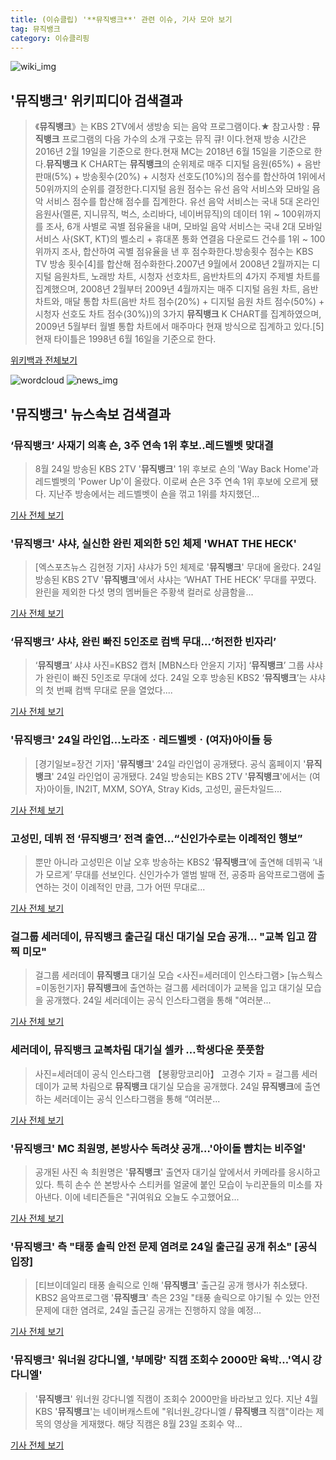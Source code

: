 ```yaml
---
title: (이슈클립) '**뮤직뱅크**' 관련 이슈, 기사 모아 보기
tag: 뮤직뱅크
category: 이슈클리핑
---
```

![wiki_img](https://user-images.githubusercontent.com/42597476/44503234-41136a80-a6d0-11e8-9071-6fc6418eafe4.png)
## **'**뮤직뱅크**'** 위키피디아 검색결과
>《**뮤직뱅크**》는 KBS 2TV에서 생방송 되는 음악 프로그램이다.★ 참고사항 : **뮤직뱅크** 프로그램의 다음 가수의 소개 구호는 뮤직 큐! 이다.현재 방송 시간은 2016년 2월 19일을 기준으로 한다.현재 MC는 2018년 6월 15일을 기준으로 한다.**뮤직뱅크** K CHART는 **뮤직뱅크**의 순위제로 매주 디지털 음원(65%) + 음반 판매(5%) + 방송횟수(20%) + 시청자 선호도(10%)의 점수를 합산하여 1위에서 50위까지의 순위를 결정한다.디지털 음원 점수는 유선 음악 서비스와 모바일 음악 서비스 점수를 합산해 점수를 집계한다. 유선 음악 서비스는 국내 5대 온라인 음원사(멜론, 지니뮤직, 벅스, 소리바다, 네이버뮤직)의 데이터 1위 ~ 100위까지를 조사, 6개 사별로 곡별 점유율을 내며, 모바일 음악 서비스는 국내 2대 모바일 서비스 사(SKT, KT)의 벨소리 + 휴대폰 통화 연결음 다운로드 건수를 1위 ~ 100위까지 조사, 합산하여 곡별 점유율을 낸 후 점수화한다.방송횟수 점수는 KBS TV 방송 횟수[4]를 합산해 점수화한다.2007년 9월에서 2008년 2월까지는 디지털 음원차트, 노래방 차트, 시청자 선호차트, 음반차트의 4가지 주제별 차트를 집계했으며, 2008년 2월부터 2009년 4월까지는 매주 디지털 음원 차트, 음반 차트와, 매달 통합 차트(음반 차트 점수(20%) + 디지털 음원 차트 점수(50%) + 시청자 선호도 차트 점수(30%))의 3가지 **뮤직뱅크** K CHART를 집계하였으며, 2009년 5월부터 월별 통합 차트에서 매주마다 현재 방식으로 집계하고 있다.[5]현재 타이틀은 1998년 6월 16일을 기준으로 한다.

<a href="https://ko.wikipedia.org/wiki/뮤직뱅크" target="_blank">위키백과 전체보기</a>

![wordcloud](https://s3.ap-northeast-2.amazonaws.com/lyrics101-wordcloud/2018-08-24-1535098409.png)
![news_img](https://user-images.githubusercontent.com/42597476/44507050-1206f400-a6e4-11e8-8d98-7ffbfebb353f.png)
## **'**뮤직뱅크**'** 뉴스속보 검색결과
### ‘**뮤직뱅크**’ 사재기 의혹 숀, 3주 연속 1위 후보..레드벨벳 맞대결

>8월 24일 방송된 KBS 2TV '**뮤직뱅크**' 1위 후보로 숀의 'Way Back Home'과 레드벨벳의 'Power Up'이 올랐다. 이로써 숀은 3주 연속 1위 후보에 오르게 됐다. 지난주 방송에서는 레드벨벳이 숀을 꺾고 1위를 차지했던...

<a href="http://www.newsen.com/news_view.php?uid=201808241648090310" target="_blank">기사 전체 보기</a>

### '**뮤직뱅크**' 샤샤, 실신한 완린 제외한 5인 체제 'WHAT THE HECK'

>[엑스포츠뉴스 김현정 기자] 샤샤가 5인 체제로 '**뮤직뱅크**' 무대에 올랐다. 24일 방송된 KBS 2TV '**뮤직뱅크**'에서 샤샤는 ‘WHAT THE HECK’ 무대를 꾸몄다. 완린을 제외한 다섯 명의 멤버들은 주황색 컬러로 상큼함을...

<a href="http://www.xportsnews.com/?ac=article_view&entry_id=1011720" target="_blank">기사 전체 보기</a>

### ‘**뮤직뱅크**’ 샤샤, 완린 빠진 5인조로 컴백 무대…‘허전한 빈자리’

>‘**뮤직뱅크**’ 샤샤 사진=KBS2 캡처 [MBN스타 안윤지 기자] ‘**뮤직뱅크**’ 그룹 샤샤가 완린이 빠진 5인조로 무대에 섰다. 24일 오후 방송된 KBS2 ‘**뮤직뱅크**’는 샤샤의 첫 번째 컴백 무대로 문을 열었다....

<a href="http://star.mbn.co.kr/view.php?year=2018&no=533214&refer=portal" target="_blank">기사 전체 보기</a>

### '**뮤직뱅크**' 24일 라인업…노라조ㆍ레드벨벳ㆍ(여자)아이들 등

>[경기일보=장건 기자] '**뮤직뱅크**' 24일 라인업이 공개됐다. 공식 홈페이지 '**뮤직뱅크**' 24일 라인업이 공개됐다. 24일 방송되는 KBS 2TV '**뮤직뱅크**'에서는 (여자)아이들, IN2IT, MXM, SOYA, Stray Kids, 고성민, 골든차일드...

<a href="http://www.kyeonggi.com/?mod=news&act=articleView&idxno=1512326" target="_blank">기사 전체 보기</a>

### 고성민, 데뷔 전 ‘**뮤직뱅크**’ 전격 출연...“신인가수로는 이례적인 행보”

>뿐만 아니라 고성민은 이날 오후 방송하는 KBS2 ‘**뮤직뱅크**’에 출연해 데뷔곡 ‘내가 모르게’ 무대를 선보인다. 신인가수가 앨범 발매 전, 공중파 음악프로그램에 출연하는 것이 이례적인 만큼, 그가 어떤 무대로...

<a href="http://www.sedaily.com/NewsView/1S3HGSH5A8" target="_blank">기사 전체 보기</a>

### 걸그룹 세러데이, **뮤직뱅크** 출근길 대신 대기실 모습 공개… "교복 입고 깜찍 미모"

>걸그룹 세러데이 **뮤직뱅크** 대기실 모습 <사진=세러데이 인스타그램> [뉴스웍스=이동헌기자] **뮤직뱅크**에 출연하는 걸그룹 세러데이가 교복을 입고 대기실 모습을 공개했다. 24일 세러데이는 공식 인스타그램을 통해 "여러분...

<a href="http://www.newsworks.co.kr/news/articleView.html?idxno=210181" target="_blank">기사 전체 보기</a>

### 세러데이, **뮤직뱅크** 교복차림 대기실 셀카 …학생다운 풋풋함

>사진=세러데이 공식 인스타그램 【봉황망코리아】 고경수 기자 = 걸그룹 세러데이가 교복 차림으로 **뮤직뱅크** 대기실 모습을 공개했다. 24일 **뮤직뱅크**에 출연하는 세러데이는 공식 인스타그램을 통해 “여러분...

<a href="http://chinafocus.co.kr/view.php?no=23920" target="_blank">기사 전체 보기</a>

### '**뮤직뱅크**' MC 최원명, 본방사수 독려샷 공개…'아이돌 뺨치는 비주얼'

>공개된 사진 속 최원명은 '**뮤직뱅크**' 출연자 대기실 앞에서서 카메라를 응시하고 있다. 특히 손수 쓴 본방사수 스티커를 얼굴에 붙인 모습이 누리꾼들의 미소를 자아낸다. 이에 네티즌들은 "귀여워요 오늘도 수고했어요...

<a href="http://www.topstarnews.net/news/articleView.html?idxno=470147" target="_blank">기사 전체 보기</a>

### '**뮤직뱅크**' 측 "태풍 솔릭 안전 문제 염려로 24일 출근길 공개 취소" [공식입장]

>[티브이데일리 태풍 솔릭으로 인해 '**뮤직뱅크**' 출근길 공개 행사가 취소됐다. KBS2 음악프로그램 '**뮤직뱅크**' 측은 23일 "태풍 솔릭으로 야기될 수 있는 안전 문제에 대한 염려로, 24일 출근길 공개는 진행하지 않을 예정...

<a href="http://tvdaily.asiae.co.kr/read.php3?aid=15350029921387574010" target="_blank">기사 전체 보기</a>

### '**뮤직뱅크**' 워너원 강다니엘, '부메랑' 직캠 조회수 2000만 육박…'역시 강다니엘'

>'**뮤직뱅크**' 워너원 강다니엘 직캠이 조회수 2000만을 바라보고 있다.   지난 4월 KBS '**뮤직뱅크**'는 네이버캐스트에 "워너원_강다니엘 / **뮤직뱅크** 직캠"이라는 제목의 영상을 게재했다.   해당 직캠은 8월 23일 조회수 약...

<a href="http://www.topstarnews.net/news/articleView.html?idxno=469571" target="_blank">기사 전체 보기</a>


